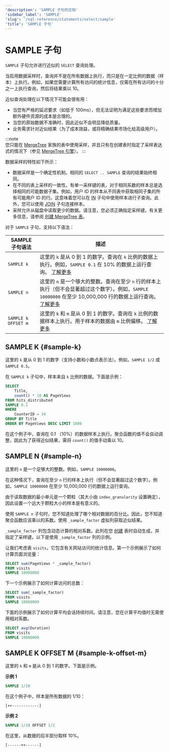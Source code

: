 ```yaml
---
'description': 'SAMPLE 子句的文档'
'sidebar_label': 'SAMPLE'
'slug': '/sql-reference/statements/select/sample'
'title': 'SAMPLE 子句'
---
```



# SAMPLE 子句

`SAMPLE` 子句允许进行近似的 `SELECT` 查询处理。

当启用数据采样时，查询并不是在所有数据上执行，而只是在一定比例的数据（样本）上执行。例如，如果您需要计算所有访问的统计信息，仅需在所有访问的十分之一上执行查询，然后将结果乘以 10。

近似查询处理在以下情况下可能会很有用：

- 当您有严格的延迟要求（如低于 100ms），但无法证明为满足这些要求而增加额外硬件资源的成本是合理的。
- 当您的原始数据不准确时，因此近似不会明显降低质量。
- 业务需求针对近似结果（为了成本效益，或将精确结果市场化给高级用户）。

:::note    
您只能在 [MergeTree](../../../engines/table-engines/mergetree-family/mergetree.md) 家族的表中使用采样，并且只有在创建表时指定了采样表达式的情况下（参见 [MergeTree 引擎](../../../engines/table-engines/mergetree-family/mergetree.md#table_engine-mergetree-creating-a-table)）。
:::

数据采样的特性如下所示：

- 数据采样是一个确定性机制。相同的 `SELECT .. SAMPLE` 查询的结果始终相同。
- 在不同的表上采样的一致性。有单一采样键的表，对于相同系数的样本总是选择相同的可能数据子集。例如，用户 ID 的样本从不同表中获取相同子集的所有可能用户 ID 的行。这意味着您可以在 [IN](../../../sql-reference/operators/in.md) 子句中使用样本进行子查询。此外，您可以使用 [JOIN](../../../sql-reference/statements/select/join.md) 子句连接样本。
- 采样允许从磁盘中读取更少的数据。请注意，您必须正确指定采样键。有关更多信息，请参阅 [创建 MergeTree 表](../../../engines/table-engines/mergetree-family/mergetree.md#table_engine-mergetree-creating-a-table)。

对于 `SAMPLE` 子句，支持以下语法：

| SAMPLE 子句语法 | 描述                                                                                                                                                                                                                                   |
|----------------|----------------------------------------------------------------------------------------------------------------------------------------------------------------------------------------------------------------------------------------|
| `SAMPLE k`     | 这里的 `k` 是从 0 到 1 的数字。查询在 `k` 比例的数据上执行。例如，`SAMPLE 0.1` 在 10% 的数据上运行查询。 [了解更多](#sample-k)                                                                                       |
| `SAMPLE n`     | 这里的 `n` 是一个够大的整数。查询在至少 `n` 行的样本上执行（但不会显著超过这个数字）。例如，`SAMPLE 10000000` 在至少 10,000,000 行的数据上运行查询。 [了解更多](#sample-n)                                   |
| `SAMPLE k OFFSET m` | 这里的 `k` 和 `m` 是从 0 到 1 的数字。查询在 `k` 比例的数据样本上执行。用于样本的数据由 `m` 比例偏移。 [了解更多](#sample-k-offset-m)                                                        |

## SAMPLE K {#sample-k}

这里的 `k` 是从 0 到 1 的数字（支持小数和小数点表示法）。例如，`SAMPLE 1/2` 或 `SAMPLE 0.5`。

在 `SAMPLE k` 子句中，样本来自 `k` 比例的数据。下面是示例：

```sql
SELECT
    Title,
    count() * 10 AS PageViews
FROM hits_distributed
SAMPLE 0.1
WHERE
    CounterID = 34
GROUP BY Title
ORDER BY PageViews DESC LIMIT 1000
```

在这个例子中，查询在 0.1 （10%）的数据样本上执行。聚合函数的值不会自动调整，因此为了获得近似结果，需将 `count()` 的值手动乘以 10。

## SAMPLE N {#sample-n}

这里的 `n` 是一个足够大的整数。例如，`SAMPLE 10000000`。

在这种情况下，查询在至少 `n` 行的样本上执行（但不会显著超过这个数字）。例如，`SAMPLE 10000000` 在至少 10,000,000 行的数据上运行查询。

由于读取数据的最小单元是一个颗粒（其大小由 `index_granularity` 设置确定），因此设置一个远大于颗粒大小的样本是有意义的。

使用 `SAMPLE n` 子句时，您不知道处理了哪个相对数据的百分比。因此，您不知道聚合函数应该乘以的系数。使用 `_sample_factor` 虚拟列获取近似结果。

`_sample_factor` 列包含动态计算的相对系数。此列在您 [创建](../../../engines/table-engines/mergetree-family/mergetree.md#table_engine-mergetree-creating-a-table) 表时自动生成，并指定了采样键。以下是使用 `_sample_factor` 列的示例。

让我们考虑表 `visits`，它包含有关网站访问的统计信息。第一个示例展示了如何计算页面浏览量：

```sql
SELECT sum(PageViews * _sample_factor)
FROM visits
SAMPLE 10000000
```

下一个示例展示了如何计算访问的总数：

```sql
SELECT sum(_sample_factor)
FROM visits
SAMPLE 10000000
```

下面的示例展示了如何计算平均会话持续时间。请注意，您在计算平均值时无需使用相对系数。

```sql
SELECT avg(Duration)
FROM visits
SAMPLE 10000000
```

## SAMPLE K OFFSET M {#sample-k-offset-m}

这里的 `k` 和 `m` 是从 0 到 1 的数字。下面是示例。

**示例 1**

```sql
SAMPLE 1/10
```

在这个例子中，样本是所有数据的 1/10：

`[++------------]`

**示例 2**

```sql
SAMPLE 1/10 OFFSET 1/2
```

在这里，从数据的后半部分取样 10%。 

`[------++------]`
